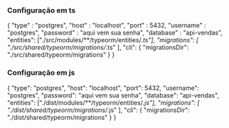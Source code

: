 
### Configuração em ts 
{
"type" : "postgres",
"host" : "localhost",
"port" : 5432,
"username" : "postgres",
"password" : "aqui vem sua senha",
"database" : "api-vendas",
"entities": ["./src/modules/**/typeorm/entities/*.ts"],
"migrations": [
"./src/shared/typeorm/migrations/*.ts"
],
"cli": {
"migrationsDir": "./src/shared/typeorm/migrations"
}
}


### Configuração em js

{
  "type": "postgres",
  "host": "localhost",
  "port": 5432,
  "username": "postgres",
  "password": "aqui vem sua senha",
  "database": "api-vendas",
  "entities": ["./dist/modules/**/typeorm/entities/*.js"],
  "migrations": [
    "./dist/shared/typeorm/migrations/*.js"
  ],
  "cli": {
    "migrationsDir": "./dist/shared/typeorm/migrations"
  }
}
